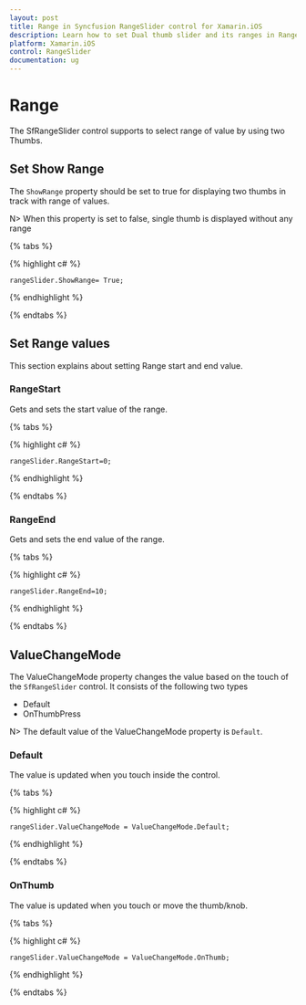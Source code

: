 ```yaml
---
layout: post
title: Range in Syncfusion RangeSlider control for Xamarin.iOS
description: Learn how to set Dual thumb slider and its ranges in RangeSlider control.
platform: Xamarin.iOS
control: RangeSlider
documentation: ug
---
```


# Range

The SfRangeSlider control supports to select range of value by using two Thumbs.

## Set Show Range

The `ShowRange` property should be set to true for displaying two thumbs in track with range of values.

N> When this property is set to false, single thumb is displayed without any range 

{% tabs %}

{% highlight c# %}

	rangeSlider.ShowRange= True;

{% endhighlight %}

{% endtabs %}

## Set Range values

This section explains about setting Range start and end value.

### RangeStart

Gets and sets the start value of the range.

{% tabs %}

{% highlight c# %}

	rangeSlider.RangeStart=0;

{% endhighlight %}

{% endtabs %}

### RangeEnd

Gets and sets the end value of the range.

{% tabs %}

{% highlight c# %}

	rangeSlider.RangeEnd=10;

{% endhighlight  %}

{% endtabs %} 

## ValueChangeMode

The ValueChangeMode property changes the value based on the touch of the `SfRangeSlider` control. It consists of the following two types

* Default
* OnThumbPress

N> The default value of the ValueChangeMode property is `Default`.


### Default

The value is updated when you touch inside the control.

{% tabs %}

{% highlight c# %}

	rangeSlider.ValueChangeMode = ValueChangeMode.Default;

{% endhighlight %}

{% endtabs %}


### OnThumb

The value is updated when you touch or move the thumb/knob.

{% tabs %}

{% highlight c# %}

	rangeSlider.ValueChangeMode = ValueChangeMode.OnThumb;

{% endhighlight %}

{% endtabs %}
